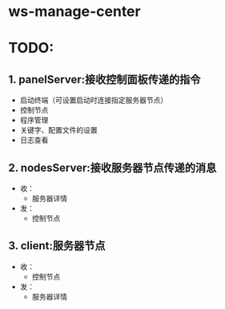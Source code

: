 # ws-manage-center

# TODO:

## 1. panelServer:接收控制面板传递的指令
- 启动终端（可设置启动时连接指定服务器节点）
- 控制节点
 - 程序管理
 - 关键字、配置文件的设置
 - 日志查看

## 2. nodesServer:接收服务器节点传递的消息
- 收：
  - 服务器详情
- 发：
  - 控制节点

## 3. client:服务器节点
- 收：
  - 控制节点
- 发：
  - 服务器详情
